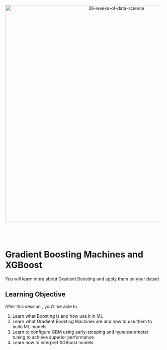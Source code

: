 <p align="center">
  <img src="https://d24cdstip7q8pz.cloudfront.net/t/t20180406174744/content/common/images/26-weeks-of-data-science-banner.jpg" width="700" title="26-weeks-of-data-science">
</p>

<br/><br/>




# Gradient Boosting Machines and XGBoost
You will learn more about Gradient Boosting and apply them on your datset



## Learning Objective

After this session , you'll be able to
1. Learn what Boosting is and how use it in ML
2. Learn what Gradient Boosting Machines are and how to use them to build ML models
3. Learn to configure GBM using early-stopping and hyperparameter tuning to achieve superior performance
4. Learn how to interpret XGBoost models



